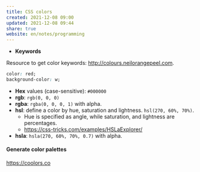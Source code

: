 ```yaml
---
title: CSS colors
created: 2021-12-08 09:00
updated: 2021-12-08 09:44
share: true
website: en/notes/programming
---
```


- **Keywords**

Resource to get color keywords: <http://colours.neilorangepeel.com>.

```css
color: red;
background-color: w;
```

- **Hex** values (case-sensitive): `#000000`
- **rgb**: `rgb(0, 0, 0)`
- **rgba**: `rgba(0, 0, 0, 1)` with alpha.
- **hsl**: define a color by hue, saturation and lightness. `hsl(270, 60%, 70%)`.
  - Hue is specified as angle, while saturation, and lightness are percentages.
  - <https://css-tricks.com/examples/HSLaExplorer/>
- **hsla**: `hsla(270, 60%, 70%, 0.7)` with alpha.

#### Generate color palettes

<https://coolors.co>
